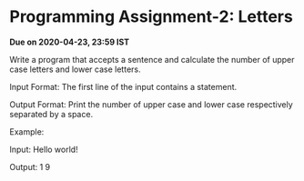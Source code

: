 #
# Programming Assignment-2: Letters

**Due on 2020-04-23, 23:59 IST**

Write a program that accepts a sentence and calculate the number of upper case letters and lower case letters.

 Input Format:
 The first line of the input contains a statement.

 Output Format:
 Print the number of upper case and lower case respectively separated by a space.

 Example:

 Input:
 Hello world!

 Output:
 1 9
